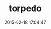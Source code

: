 ---
layout: post
title:  "torpedo"
repo:   "dprince/torpedo"
date:   2015-02-18 17:04:47
gemurl: http://github.com/dprince/torpedo
---
